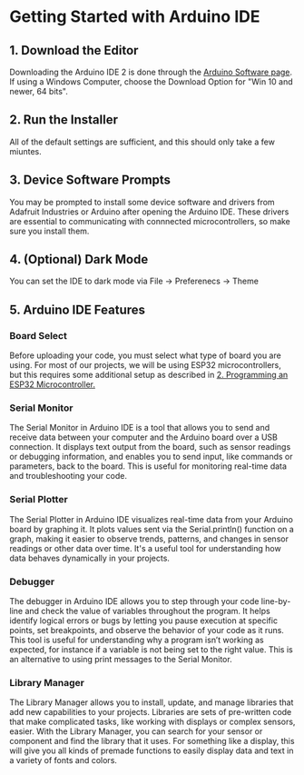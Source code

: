 # Getting Started with Arduino IDE

## 1. Download the Editor 

Downloading the Arduino IDE 2 is done through the [Arduino Software page](https://www.arduino.cc/en/software).
If using a Windows Computer, choose the Download Option for "Win 10 and newer, 64 bits".

## 2. Run the Installer
All of the default settings are sufficient, and this should only take a few miuntes.

## 3. Device Software Prompts
You may be prompted to install some device software and drivers from Adafruit Industries or Arduino after opening the Arduino IDE. These drivers are essential to communicating with connnected microcontrollers, so make sure you install them. 

## 4. (Optional) Dark Mode
You can set the IDE to dark mode via File -> Preferenecs -> Theme

## 5. Arduino IDE Features

### Board Select

Before uploading your code, you must select what type of board you are using. For most of our projects, we will be using ESP32 microcontrollers, but this requires some additional setup as described in [2. Programming an ESP32 Microcontroller.](https://github.com/NJIT-Highlander-Racing-Electrical/Learning/ESP32.md)

### Serial Monitor

The Serial Monitor in Arduino IDE is a tool that allows you to send and receive data between your computer and the Arduino board over a USB connection. It displays text output from the board, such as sensor readings or debugging information, and enables you to send input, like commands or parameters, back to the board. This is useful for monitoring real-time data and troubleshooting your code.

### Serial Plotter

The Serial Plotter in Arduino IDE visualizes real-time data from your Arduino board by graphing it. It plots values sent via the Serial.println() function on a graph, making it easier to observe trends, patterns, and changes in sensor readings or other data over time. It's a useful tool for understanding how data behaves dynamically in your projects.

### Debugger

The debugger in Arduino IDE allows you to step through your code line-by-line and check the value of variables throughout the program. It helps identify logical errors or bugs by letting you pause execution at specific points, set breakpoints, and observe the behavior of your code as it runs. This tool is  useful for understanding why a program isn’t working as expected, for instance if a variable is not being set to the right value. This is an alternative to using print messages to the Serial Monitor.

### Library Manager

The Library Manager allows you to install, update, and manage libraries that add new capabilities to your projects. Libraries are sets of pre-written code that make complicated tasks, like working with displays or complex sensors, easier. With the Library Manager, you can search for your sensor or component and find the library that it uses. For something like a display, this will give you all kinds of premade functions to easily display data and text in a variety of fonts and colors. 
